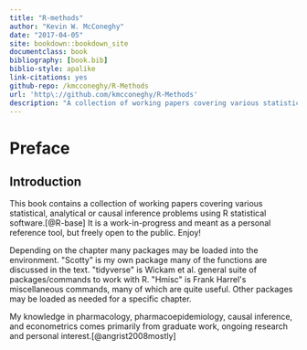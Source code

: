 ```yaml
--- 
title: "R-methods"
author: "Kevin W. McConeghy"
date: "2017-04-05"
site: bookdown::bookdown_site
documentclass: book
bibliography: [book.bib]
biblio-style: apalike
link-citations: yes
github-repo: /kmcconeghy/R-Methods
url: 'http\://github.com/kmcconeghy/R-Methods'
description: "A collection of working papers covering various statistical, analytical or causal inference problems."
---
```


# Preface   

## Introduction  
  This book contains a collection of working papers covering various statistical, analytical or causal inference problems using R statistical software.[@R-base] It is a work-in-progress and meant as a personal reference tool, but freely open to the public. Enjoy!  

  Depending on the chapter many packages may be loaded into the environment. "Scotty" is my own package many of the functions are discussed in the text. "tidyverse" is Wickam et al. general suite of packages/commands to work with R. "Hmisc" is Frank Harrel's miscellaneous commands, many of which are quite useful. Other packages may be loaded as needed for a specific chapter.  
  
  My knowledge in pharmacology, pharmacoepidemiology, causal inference, and econometrics comes primarily from graduate work, ongoing research and personal interest.[@angrist2008mostly]

